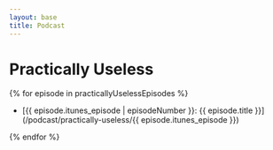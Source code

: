 ```yaml
---
layout: base
title: Podcast
---
```


# Practically Useless

{% for episode in practicallyUselessEpisodes %}

- [{{ episode.itunes_episode | episodeNumber }}: {{ episode.title }}](/podcast/practically-useless/{{ episode.itunes_episode }})

{% endfor %}
